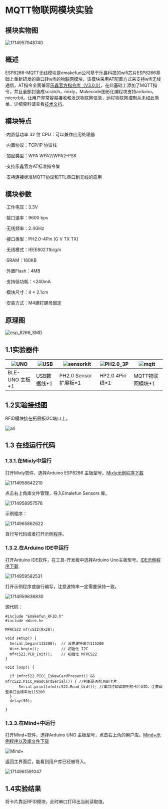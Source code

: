 # MQTT物联网模块实验

## 模块实物图

![1714957948740](MQTT/1714957948740.png)

## 概述

ESP8266-MQTT无线模块是emakefun公司基于乐鑫科技的wifi芯片ESP8266基础上重新研发的串口转wifi的物联网模块，该模块采用AT配置方式来支持wifi无线通信，AT指令全面兼容[乐鑫官方指令库（V3.0.0）](https://www.espressif.com/sites/default/files/documentation/4a-esp8266_at_instruction_set_cn.pdf)，在此基础上添加了MQTT指令，并且全部封装成scratch，mixly，Makecode图形化编程块支持arduino，micro:bit。让用户非常容易接收和发送物联网信息，远程物联网控制从未如此简单。详细资料请查看[技术文档](https://emakefun-docs.readthedocs.io/zh-cn/latest/sensors/smart_modules/esp8266_mqtt/)。

## **模块特点**

·内置低功率 32 位 CPU：可以兼作应用处理器

·内置协议：TCP/IP 协议栈

·加密类型：WPA WPA2/WPA2–PSK

·支持乐鑫官方AT标准指令集

·支持连接标准MQTT协议和TTL串口到无线的应用

## **模块参数**

·工作电压：3.3V

·接口速率：9600 bps

·无线频率：2.4GHz

·接口类型：PH2.0-4Pin (G V TX TX)

·无线模式：IEEE802.11b/g/n

·SRAM：160KB

·外置Flash：4MB

·支持低功耗：<240mA

·模块尺寸：4 * 2.1cm

·安装方式：M4螺钉螺母固定

## 原理图

![esp_8266_SMD](MQTT/esp_8266_SMD.png)

## 1.1实验器件

| ![UNO](MQTT/UNO.png) | ![USB](MQTT/USB.jpg) | ![sensorkit](MQTT/sensorkit.png) | ![PH2.0_3P](MQTT/PH2.0_3P.png) | ![mqtt](MQTT/mqtt.png) |
| -------------------- | -------------------- | -------------------------------- | ------------------------------ | ---------------------- |
| BLE-UNO 主板*1       | USB数据线*1          | PH2.0 Sensor 扩展板*1            | HP2.0 4Pin线*1                 | MQTT物联网模块*1       |

## 1.2实验接线图

RFID模块接在拓展板I2C端口上。

![all](MQTT/all.png)

## 1.3 在线运行代码

### 1.3.1.在Mixly中运行

打开Mixly软件，选择Arduino ESP8266 主板型号。[Mixly示例程序下载](./RFID-I2C/Milxy/FRID-I2C.zip)

![1714958842210](MQTT/1714958842210.png)

点击右上角库文件管理，导入Emalefun Sensors 库。

![1714958957576](MQTT/1714958957576.png)

示例程序：

![1714965862622](MQTT/1714965862622.png)

自行写代码或者打开示例程序。

### 1.3.2.在Arduino IDE中运行

打开Arduino IDE软件，在工具-开发板中选择Arduino Uno主板型号。[IDE示例程序下载](./RFID-I2C/Arduino/RFID_test.zip)

![1714959582531](MQTT/1714959582531.png)

打开示例程序或自行编写，注意波特率一定需要保持一致。

![1714959836830](MQTT/IDE.png)

源代码：

```
#include "Emakefun_RFID.h"
#include <Wire.h>

MFRC522 mfrc522(0x28);

void setup() {
  Serial.begin(115200);  // 设置波特率为115200
  Wire.begin();          // 初始化 I2C
  mfrc522.PCD_Init();    // 初始化 MFRC522
}

void loop() {
  
  if (mfrc522.PICC_IsNewCardPresent() && mfrc522.PICC_ReadCardSerial()) { //判断是否检测到卡片
      Serial.println(mfrc522.Read_Uid()); //串口打印读取到的卡片UID，注意调整串口波特率为115200
  }
  delay(50);
  
}
```
### 1.3.3.在Mind+中运行

打开Mind+软件，选择Arduino UNO 主板型号，点击右上角的用户库。[Mind+示例程序以及库文件下载](./RFID-I2C/Mind+/Mind+.zip)

![Mind+](MQTT/Mind+.gif)

返回主界面后，能看到用户库已经被导入。

![1714961591047](MQTT/1714961591047.png)

## 1.4实验结果

将卡片靠近RFID模块，此时串口打印出当前读取值。
